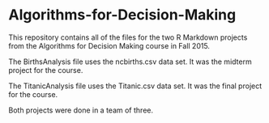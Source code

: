 # Algorithms-for-Decision-Making

This repository contains all of the files for the two R Markdown projects from the Algorithms for Decision Making course in Fall 2015.

The BirthsAnalysis file uses the ncbirths.csv data set. It was the midterm project for the course.

The TitanicAnalysis file uses the Titanic.csv data set. It was the final project for the course.

Both projects were done in a team of three.